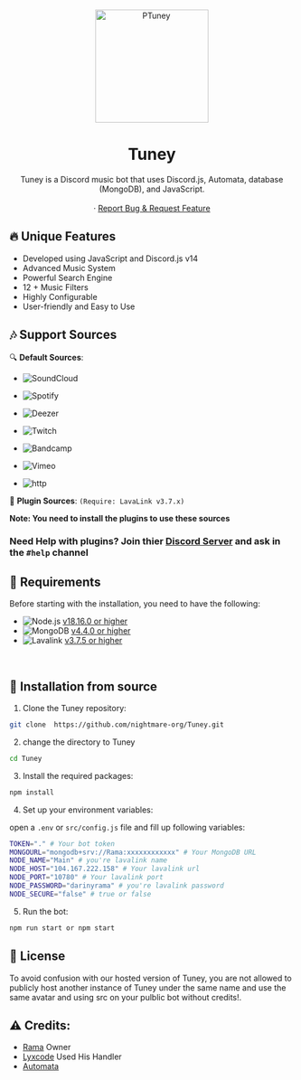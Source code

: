 <!-- PROJECT LOGO -->
<br />
<p align="center">
  <a href="https://github.com/nightmare-org/Tuney">
    <img src="https://cdn.discordapp.com/attachments/1106613552854343810/1111037596219474050/istockphoto-1033768764-612x612-removebg-preview.png" alt="PTuney" width="200" height="200">
  </a>

  <h1 align="center">Tuney</h1>

  <p align="center">Tuney is a Discord music bot that uses Discord.js, Automata, database (MongoDB), and JavaScript.
    <br />
    <br />
    ·
    <a href="https://github.com/nightmare-org/Tuney/issues">Report Bug & Request Feature</a>
  </p>
</p>

## 🔥 Unique Features

- Developed using JavaScript and Discord.js v14
- Advanced Music System
- Powerful Search Engine
- 12 + Music Filters
- Highly Configurable
- User-friendly and Easy to Use

## 🎶 Support Sources

🔍 **Default Sources**:

- ![SoundCloud](https://img.shields.io/badge/SoundCloud-FF3300?style=plastic&logo=soundcloud&logoColor=white)
- ![Spotify](https://img.shields.io/badge/Spotify-1ed760?style=plastic&logo=spotify&logoColor=white)

- ![Deezer](https://img.shields.io/badge/Deezer-FEAA2D?style=plastic&logo=deezer&logoColor=white)
- ![Twitch](https://img.shields.io/badge/Twitch-9146FF?style=plastic&logo=twitch&logoColor=white)
- ![Bandcamp](https://img.shields.io/badge/Bandcamp-629AA9?style=plastic&logo=bandcamp&logoColor=white)
- ![Vimeo](https://img.shields.io/badge/Vimeo-1AB7EA?style=plastic&logo=vimeo&logoColor=white)
- ![http](https://img.shields.io/badge/http-FFA500?style=plastic&logo=http&logoColor=white)

🔌 **Plugin Sources**: `(Require: LavaLink v3.7.x)`

**Note: You need to install the plugins to use these sources**

[LavaSrc]: https://github.com/TopiSenpai/LavaSrc
[skybot-lavalink-plugin]: https://github.com/DuncteBot/skybot-lavalink-plugin

### **Need Help with plugins?** Join thier [Discord Server](https://discord.gg/wyqMSxWYg8) and ask in the `#help` channel


## 🔧 Requirements

Before starting with the installation, you need to have the following:

- ![Node.js](https://img.shields.io/badge/Node.js-43853D?style=for-the-badge&logo=node.js&logoColor=white) [v18.16.0 or higher](https://nodejs.org/en/download/)
- ![MongoDB](https://img.shields.io/badge/MongoDB-4EA94B?style=for-the-badge&logo=mongodb&logoColor=white) [v4.4.0 or higher](https://www.mongodb.com/try/download/community)
- ![Lavalink](https://img.shields.io/badge/Lavalink-7289DA?style=for-the-badge&logo=discord&logoColor=white) [v3.7.5 or higher](https://github.com/freyacodes/Lavalink)
<br>

## 🚀 Installation from source

1. Clone the Tuney repository:
  
  ```bash
  git clone  https://github.com/nightmare-org/Tuney.git
```

2. change the directory to Tuney

```bash
cd Tuney
```

3. Install the required packages:

```bash
npm install
```

4. Set up your environment variables:

open a `.env` or `src/config.js` file and fill up following variables:
  
```bash
TOKEN="." # Your bot token
MONGOURL="mongodb+srv://Rama:xxxxxxxxxxxx" # Your MongoDB URL
NODE_NAME="Main" # you're lavalink name
NODE_HOST="104.167.222.158" # Your lavalink url
NODE_PORT="10780" # Your lavalink port
NODE_PASSWORD="darinyrama" # you're lavalink password
NODE_SECURE="false" # true or false
```

5. Run the bot:
  
  ```bash
  npm run start or npm start
```

## 🔐 License
To avoid confusion with our hosted version of Tuney, you are not allowed to publicly host another instance of Tuney under the same name and use the same avatar and using src on your pulblic bot without credits!.

## ⚠️ Credits:

- [Rama](https://github.com/RamaWasLoved) Owner
- [Lyxcode](https://www.youtube.com/c/lyxcode) Used His Handler
- [Automata](https://github.com/shadowrunners/)
